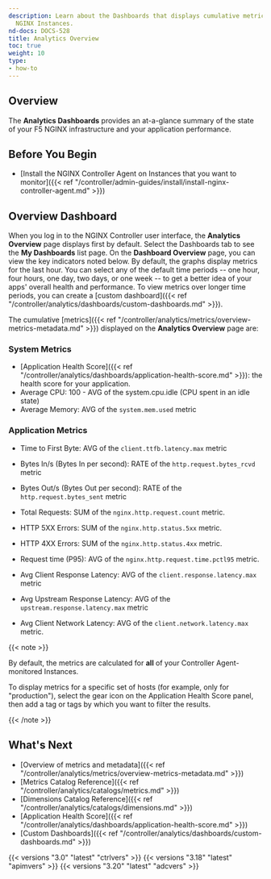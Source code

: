 ```yaml
---
description: Learn about the Dashboards that displays cumulative metrics for your
  NGINX Instances.
nd-docs: DOCS-528
title: Analytics Overview
toc: true
weight: 10
type:
- how-to
---
```


## Overview

The **Analytics Dashboards** provides an at-a-glance summary of the state of your F5 NGINX infrastructure and your application performance.

## Before You Begin

- [Install the NGINX Controller Agent on Instances that you want to monitor]({{< ref "/controller/admin-guides/install/install-nginx-controller-agent.md" >}})

## Overview Dashboard

When you log in to the NGINX Controller user interface, the **Analytics Overview** page displays first by default. Select the Dashboards tab to see the **My Dashboards** list page. On the **Dashboard Overview** page, you can view the key indicators noted below. By default, the graphs display metrics for the last hour. You can select any of the default time periods -- one hour, four hours, one day, two days, or one week -- to get a better idea of your apps' overall health and performance. To view metrics over longer time periods, you can create a [custom dashboard]({{< ref "/controller/analytics/dashboards/custom-dashboards.md" >}}).

The cumulative [metrics]({{< ref "/controller/analytics/metrics/overview-metrics-metadata.md" >}}) displayed on the **Analytics Overview** page are:

### System Metrics

- [Application Health Score]({{< ref "/controller/analytics/dashboards/application-health-score.md" >}}): the health score for your application.
- Average CPU: 100 - AVG of the system.cpu.idle (CPU spent in an idle state)
- Average Memory: AVG of the `system.mem.used` metric

### Application Metrics

- Time to First Byte: AVG of the `client.ttfb.latency.max` metric
- Bytes In/s (Bytes In per second): RATE of the `http.request.bytes_rcvd` metric
- Bytes Out/s (Bytes Out per second): RATE of the `http.request.bytes_sent` metric

- Total Requests: SUM of the `nginx.http.request.count` metric.
- HTTP 5XX Errors: SUM of the `nginx.http.status.5xx` metric.
- HTTP 4XX Errors: SUM of the `nginx.http.status.4xx` metric.
- Request time (P95): AVG of the `nginx.http.request.time.pctl95` metric.

- Avg Client Response Latency: AVG of the `client.response.latency.max` metric
- Avg Upstream Response Latency: AVG of the `upstream.response.latency.max` metric
- Avg Client Network Latency: AVG of the `client.network.latency.max` metric.

{{< note >}}

By default, the metrics are calculated for **all** of your Controller Agent-monitored Instances.

To display metrics for a specific set of hosts (for example, only for "production"), select the gear icon on the Application Health Score panel, then add a tag or tags by which you want to filter the results.

{{< /note >}}

## What's Next

- [Overview of metrics and metadata]({{< ref "/controller/analytics/metrics/overview-metrics-metadata.md" >}})
- [Metrics Catalog Reference]({{< ref "/controller/analytics/catalogs/metrics.md" >}})
- [Dimensions Catalog Reference]({{< ref "/controller/analytics/catalogs/dimensions.md" >}})
- [Application Health Score]({{< ref "/controller/analytics/dashboards/application-health-score.md" >}})
- [Custom Dashboards]({{< ref "/controller/analytics/dashboards/custom-dashboards.md" >}})

{{< versions "3.0" "latest" "ctrlvers" >}}
{{< versions "3.18" "latest" "apimvers" >}}
{{< versions "3.20" "latest" "adcvers" >}}

